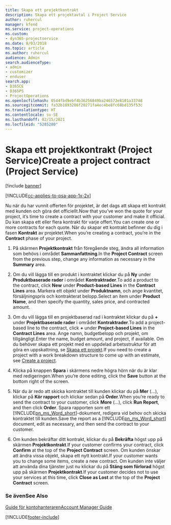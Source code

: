 ```yaml
---
title: Skapa ett projektkontrakt
description: Skapa ett projektavtal i Project Service
author: ruhercul
manager: kfend
ms.service: project-operations
ms.custom:
- dyn365-projectservice
ms.date: 8/03/2018
ms.topic: article
ms.author: ruhercul
audience: Admin
search.audienceType:
- admin
- customizer
- enduser
search.app:
- D365CE
- D365PS
- ProjectOperations
ms.openlocfilehash: 0544fbd9ebf4b36256849ba246572e8101a33748
ms.sourcegitcommit: fa32b1893286f20271fa4ec4be8fc68bd135f53c
ms.translationtype: HT
ms.contentlocale: sv-SE
ms.lasthandoff: 02/15/2021
ms.locfileid: "5285280"
---
```

# <a name="create-a-project-contract-project-service"></a><span data-ttu-id="c4193-103">Skapa ett projektkontrakt (Project Service)</span><span class="sxs-lookup"><span data-stu-id="c4193-103">Create a project contract (Project Service)</span></span>

[!include [banner](../includes/psa-now-project-operations.md)]

[!INCLUDE[cc-applies-to-psa-app-1x-2x](../includes/cc-applies-to-psa-app-1x-2x.md)]

<span data-ttu-id="c4193-104">Nu när du har vunnit offerten för projektet, är det dags att skapa ett kontrakt med kunden och göra det officiellt.</span><span class="sxs-lookup"><span data-stu-id="c4193-104">Now that you’ve won the quote for your project, it’s time to create a contract with your customer and make it official.</span></span> <span data-ttu-id="c4193-105">Du kan skapa ett eller flera kontrakt för varje offert.</span><span class="sxs-lookup"><span data-stu-id="c4193-105">You can create one or more contracts for each quote.</span></span> <span data-ttu-id="c4193-106">När du skapar ett kontrakt befinner du dig i fasen **Kontrakt** av projektet.</span><span class="sxs-lookup"><span data-stu-id="c4193-106">When you’re creating a contract, you’re in the **Contract** phase of your project.</span></span>  
  
1. <span data-ttu-id="c4193-107">På skärmen **Projektkontrakt** från föregående steg, ändra all information som behövs i området **Sammanfattning**.</span><span class="sxs-lookup"><span data-stu-id="c4193-107">In the **Project Contract** screen from the previous step, change any information as necessary in the **Summary** area.</span></span>  
  
2. <span data-ttu-id="c4193-108">Om du vill lägga till en produkt i kontraktet klickar du på **Ny** under **Produktbaserade rader** i området **Kontraktrader**.</span><span class="sxs-lookup"><span data-stu-id="c4193-108">To add a product to the contract, click **New** under **Product-based Lines** in the **Contract Lines** area.</span></span> <span data-ttu-id="c4193-109">Markera ett objekt under **Produktnamn**, och ange kvantitet, försäljningspris och kontrakterat belopp.</span><span class="sxs-lookup"><span data-stu-id="c4193-109">Select an item under **Product Name**, and then specify the quantity, sales price, and contracted amount.</span></span>  
  
3. <span data-ttu-id="c4193-110">Om du vill lägga till en projektbaserad rad i kontraktet klickar du på **+** under **Projektbaserade rader** i området **Kontraktrader**.</span><span class="sxs-lookup"><span data-stu-id="c4193-110">To add a project-based line to the contract, click **+** under **Project-based Lines** in the **Contract Lines** area.</span></span> <span data-ttu-id="c4193-111">Ange namn, budgetbelopp och projekt, om tillgängligt.</span><span class="sxs-lookup"><span data-stu-id="c4193-111">Enter the name, budget amount, and project, if available.</span></span> <span data-ttu-id="c4193-112">Om du behöver skapa ett projekt med en uppdelad arbetsstruktur för att göra en uppskattning, se [Skapa ett projekt](../psa/create-project.md).</span><span class="sxs-lookup"><span data-stu-id="c4193-112">If you need to create a project with a work breakdown structure to come up with an estimate, see [Create a project](../psa/create-project.md).</span></span>  
  
4. <span data-ttu-id="c4193-113">Klicka på knappen **Spara** i skärmens nedre högra hörn när du är klar med redigeringen.</span><span class="sxs-lookup"><span data-stu-id="c4193-113">When you’re done editing, click the **Save** button at the bottom right of the screen.</span></span>  
  
5. <span data-ttu-id="c4193-114">När du är redo att skicka kontraktet till kunden klickar du på **Mer** (...), klickar på **Kör rapport** och klickar sedan på **Order**.</span><span class="sxs-lookup"><span data-stu-id="c4193-114">When you’re ready to send the contract to your customer, click **More** (…), click **Run Report**, and then click **Order**.</span></span> <span data-ttu-id="c4193-115">Spara rapporten som ett [!INCLUDE[pn_ms_Word_short](../includes/pn-ms-word-short.md)]-dokument, redigera vid behov och skicka kontraktet till kunden.</span><span class="sxs-lookup"><span data-stu-id="c4193-115">Save the report as a [!INCLUDE[pn_ms_Word_short](../includes/pn-ms-word-short.md)] document, edit as necessary, and then send the contract to your customer.</span></span>  
  
6. <span data-ttu-id="c4193-116">Om kunden bekräftar ditt kontrakt, klickar du på **Bekräfta** högst upp på skärmen **Projektkontrakt**.</span><span class="sxs-lookup"><span data-stu-id="c4193-116">If your customer confirms your contract, click **Confirm** at the top of the **Project Contract** screen.</span></span> <span data-ttu-id="c4193-117">Om kunden önskar att ändra vissa objekt, skapa ett nytt kontrakt.</span><span class="sxs-lookup"><span data-stu-id="c4193-117">If your customer wants you to change some items, create a new contract.</span></span> <span data-ttu-id="c4193-118">Om kunden inte väljer att använda dina tjänster just nu klickar du på **Stäng som förlorad** högst upp på skärmen **Projektkontrakt**.</span><span class="sxs-lookup"><span data-stu-id="c4193-118">If your customer decides not to use your services at this time, click **Close as Lost** at the top of the **Project Contract** screen.</span></span>  
  
### <a name="see-also"></a><span data-ttu-id="c4193-119">Se även</span><span class="sxs-lookup"><span data-stu-id="c4193-119">See Also</span></span>  
 [<span data-ttu-id="c4193-120">Guide för kontohanteraren</span><span class="sxs-lookup"><span data-stu-id="c4193-120">Account Manager Guide</span></span>](../psa/account-manager-guide.md)


[!INCLUDE[footer-include](../includes/footer-banner.md)]